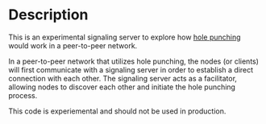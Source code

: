 # Description

This is an experimental signaling server to explore how [hole punching](<https://en.wikipedia.org/wiki/Hole_punching_(networking)>) would work in a peer-to-peer network.

In a peer-to-peer network that utilizes hole punching, the nodes (or clients) will first communicate with a signaling server in order to establish a direct connection with each other. The signaling server acts as a facilitator, allowing nodes to discover each other and initiate the hole punching process.

This code is experiemental and should not be used in production.
